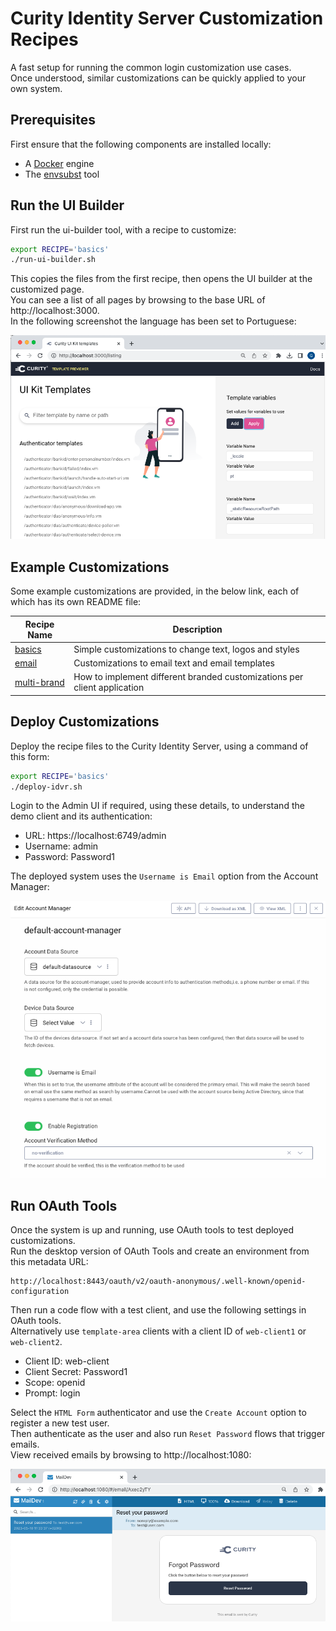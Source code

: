 # Curity Identity Server Customization Recipes

A fast setup for running the common login customization use cases.\
Once understood, similar customizations can be quickly applied to your own system.

## Prerequisites

First ensure that the following components are installed locally:

- A [Docker](https://www.docker.com/) engine
- The [envsubst](https://github.com/a8m/envsubst) tool

## Run the UI Builder

First run the ui-builder tool, with a recipe to customize:

```bash
export RECIPE='basics'
./run-ui-builder.sh
```

This copies the files from the first recipe, then opens the UI builder at the customized page.\
You can see a list of all pages by browsing to the base URL of http://localhost:3000.\
In the following screenshot the language has been set to Portuguese:

![UI Builder Options](images/ui-builder-options.png)

## Example Customizations

Some example customizations are provided, in the below link, each of which has its own README file:

| Recipe Name | Description |
| ----------- | ----------- |
| [basics](recipes/basics) | Simple customizations to change text, logos and styles | 
| [email](recipes/email) | Customizations to email text and email templates | 
| [multi-brand](recipes/multi-brand) | How to implement different branded customizations per client application |

## Deploy Customizations

Deploy the recipe files to the Curity Identity Server, using a command of this form:

```bash
export RECIPE='basics'
./deploy-idvr.sh
```

Login to the Admin UI if required, using these details, to understand the demo client and its authentication:

- URL: https://localhost:6749/admin
- Username: admin
- Password: Password1

The deployed system uses the `Username is Email` option from the Account Manager:

![Account Manager](images/account-manager.png)

## Run OAuth Tools

Once the system is up and running, use OAuth tools to test deployed customizations.\
Run the desktop version of OAuth Tools and create an environment from this metadata URL:

```text
http://localhost:8443/oauth/v2/oauth-anonymous/.well-known/openid-configuration
```

Then run a code flow with a test client, and use the following settings in OAuth tools.\
Alternatively use `template-area` clients with a client ID of `web-client1` or `web-client2`.

- Client ID: web-client
- Client Secret: Password1
- Scope: openid
- Prompt: login

Select the `HTML Form` authenticator and use the `Create Account` option to register a new test user.\
Then authenticate as the user and also run `Reset Password` flows that trigger emails.\
View received emails by browsing to http://localhost:1080:

![Email messages](images/email.png)